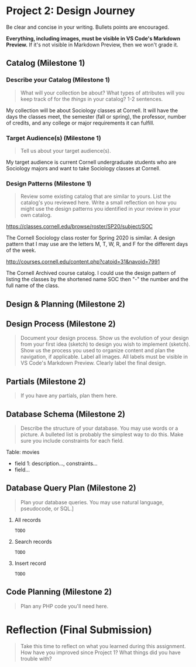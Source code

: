 # Project 2: Design Journey

Be clear and concise in your writing. Bullets points are encouraged.

**Everything, including images, must be visible in VS Code's Markdown Preview.** If it's not visible in Markdown Preview, then we won't grade it.

## Catalog (Milestone 1)

### Describe your Catalog (Milestone 1)
> What will your collection be about? What types of attributes will you keep track of for the *things* in your catalog? 1-2 sentences.

My collection will be about Sociology classes at Cornell. It will have the days the classes meet, the semester (fall or spring), the professor, number of credits, and any college or major requirements it can fulfill.

### Target Audience(s) (Milestone 1)
> Tell us about your target audience(s).

My target audience is current Cornell undergraduate students who are Sociology majors and want to take Sociology classes at Cornell.

### Design Patterns (Milestone 1)
> Review some existing catalog that are similar to yours. List the catalog's you reviewed here. Write a small reflection on how you might use the design patterns you identified in your review in your own catalog.

https://classes.cornell.edu/browse/roster/SP20/subject/SOC

The Cornell Sociology class roster for Spring 2020 is similar. A design pattern that I may use are the letters M, T, W, R, and F for the different days of the week.

http://courses.cornell.edu/content.php?catoid=31&navoid=7991

The Cornell Archived course catalog. I could use the design pattern of listing the classes by the shortened name SOC then "-" the number and the full name of the class.



## Design & Planning (Milestone 2)

## Design Process (Milestone 2)
> Document your design process. Show us the evolution of your design from your first idea (sketch) to design you wish to implement (sketch). Show us the process you used to organize content and plan the navigation, if applicable.
> Label all images. All labels must be visible in VS Code's Markdown Preview.
> Clearly label the final design.


## Partials (Milestone 2)
> If you have any partials, plan them here.


## Database Schema (Milestone 2)
> Describe the structure of your database. You may use words or a picture. A bulleted list is probably the simplest way to do this. Make sure you include constraints for each field.

Table: movies
- field 1: description..., constraints...
- field...


## Database Query Plan (Milestone 2)
> Plan your database queries. You may use natural language, pseudocode, or SQL.]

1. All records

    ```
    TODO
    ```

2. Search records

    ```
    TODO
    ```

3. Insert record

    ```
    TODO
    ```


## Code Planning (Milestone 2)
> Plan any PHP code you'll need here.


# Reflection (Final Submission)
> Take this time to reflect on what you learned during this assignment. How have you improved since Project 1? What things did you have trouble with?

